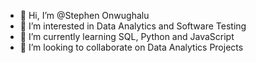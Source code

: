 - 👋 Hi, I’m @Stephen Onwughalu
- 👀 I’m interested in Data Analytics and Software Testing
- 🌱 I’m currently learning SQL, Python and JavaScript
- 💞️ I’m looking to collaborate on Data Analytics Projects

<!---
kulsego/kulsego is a ✨ special ✨ repository because its `README.md` (this file) appears on your GitHub profile.
You can click the Preview link to take a look at your changes.
--->
